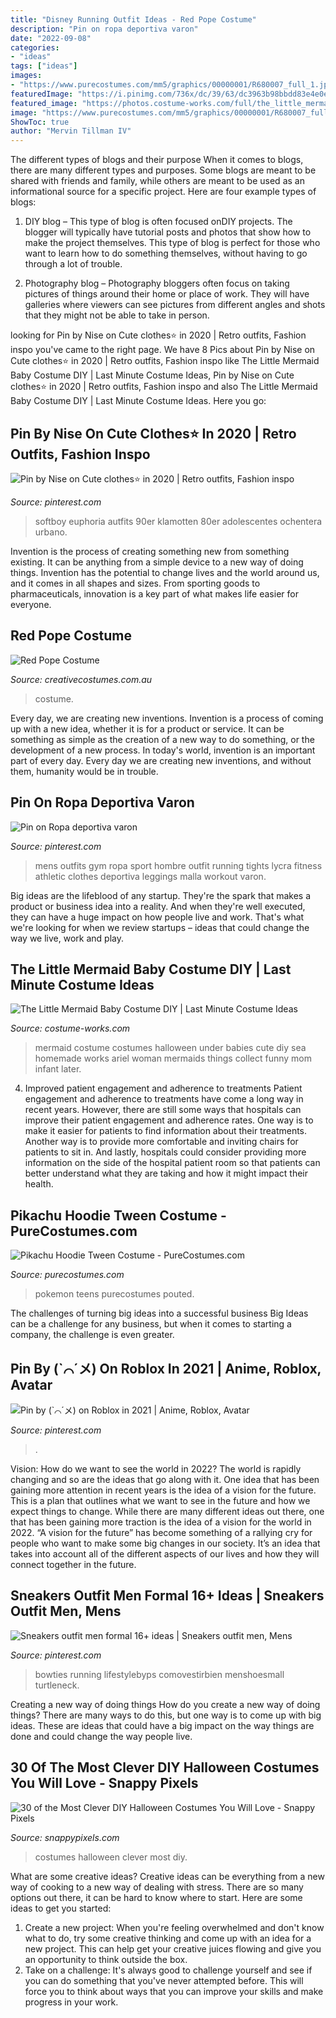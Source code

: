```yaml
---
title: "Disney Running Outfit Ideas - Red Pope Costume"
description: "Pin on ropa deportiva varon"
date: "2022-09-08"
categories:
- "ideas"
tags: ["ideas"]
images:
- "https://www.purecostumes.com/mm5/graphics/00000001/R680007_full_1.jpg"
featuredImage: "https://i.pinimg.com/736x/dc/39/63/dc3963b98bbdd83e4e0e26a716605ac8.jpg"
featured_image: "https://photos.costume-works.com/full/the_little_mermaid7.jpg"
image: "https://www.purecostumes.com/mm5/graphics/00000001/R680007_full_1.jpg"
ShowToc: true
author: "Mervin Tillman IV"
---
```



The different types of blogs and their purpose
When it comes to blogs, there are many different types and purposes. Some blogs are meant to be shared with friends and family, while others are meant to be used as an informational source for a specific project. Here are four example types of blogs: 
1. DIY blog – This type of blog is often focused onDIY projects. The blogger will typically have tutorial posts and photos that show how to make the project themselves. This type of blog is perfect for those who want to learn how to do something themselves, without having to go through a lot of trouble. 

2. Photography blog – Photography bloggers often focus on taking pictures of things around their home or place of work. They will have galleries where viewers can see pictures from different angles and shots that they might not be able to take in person.

	

		
looking for Pin by Nise on Cute clothes⭐️ in 2020 | Retro outfits, Fashion inspo you've came to the right page. We have 8 Pics about Pin by Nise on Cute clothes⭐️ in 2020 | Retro outfits, Fashion inspo like The Little Mermaid Baby Costume DIY | Last Minute Costume Ideas, Pin by Nise on Cute clothes⭐️ in 2020 | Retro outfits, Fashion inspo and also The Little Mermaid Baby Costume DIY | Last Minute Costume Ideas. Here you go:
		
    
## Pin By Nise On Cute Clothes⭐️ In 2020 | Retro Outfits, Fashion Inspo

<img loading=lazy src="https://i.pinimg.com/736x/6a/e2/aa/6ae2aab8f0067fdfc295a494299d0a50.jpg" onerror="this.onerror=null;this.src='https://tse2.mm.bing.net/th?id=OIP.pXF9D60RssyoguyxG3VzbAHaJD&amp;pid=15.1';" alt="Pin by Nise on Cute clothes⭐️ in 2020 | Retro outfits, Fashion inspo">

_Source: pinterest.com_

>softboy euphoria autfits 90er klamotten 80er adolescentes ochentera urbano. 

	

Invention is the process of creating something new from something existing. It can be anything from a simple device to a new way of doing things. Invention has the potential to change lives and the world around us, and it comes in all shapes and sizes. From sporting goods to pharmaceuticals, innovation is a key part of what makes life easier for everyone.

    
## Red Pope Costume

<img loading=lazy src="https://www.creativecostumes.com.au/wp-content/uploads/2017/03/pope1-768x1024.jpg" onerror="this.onerror=null;this.src='https://tse2.mm.bing.net/th?id=OIP.dq5ldhI7dvjnPljKQ5SDLgHaJ4&amp;pid=15.1';" alt="Red Pope Costume">

_Source: creativecostumes.com.au_

>costume. 

	

Every day, we are creating new inventions.
Invention is a process of coming up with a new idea, whether it is for a product or service. It can be something as simple as the creation of a new way to do something, or the development of a new process. In today's world, invention is an important part of every day. Every day we are creating new inventions, and without them, humanity would be in trouble.

    
## Pin On Ropa Deportiva Varon

<img loading=lazy src="https://i.pinimg.com/736x/b8/cb/ab/b8cbaba9b91f2287e712c4a6c0b617f1--gym-outfits-sport-outfits.jpg" onerror="this.onerror=null;this.src='https://tse1.mm.bing.net/th?id=OIP.8lOzDtG4Xmuy4yEX0dLgYgHaLI&amp;pid=15.1';" alt="Pin on Ropa deportiva varon">

_Source: pinterest.com_

>mens outfits gym ropa sport hombre outfit running tights lycra fitness athletic clothes deportiva leggings malla workout varon. 

	

Big ideas are the lifeblood of any startup. They're the spark that makes a product or business idea into a reality. And when they're well executed, they can have a huge impact on how people live and work. That's what we're looking for when we review startups – ideas that could change the way we live, work and play.

    
## The Little Mermaid Baby Costume DIY | Last Minute Costume Ideas

<img loading=lazy src="https://photos.costume-works.com/full/the_little_mermaid7.jpg" onerror="this.onerror=null;this.src='https://tse4.mm.bing.net/th?id=OIP.S-49Jr89RQUphx-28GKGFQHaK7&amp;pid=15.1';" alt="The Little Mermaid Baby Costume DIY | Last Minute Costume Ideas">

_Source: costume-works.com_

>mermaid costume costumes halloween under babies cute diy sea homemade works ariel woman mermaids things collect funny mom infant later. 

	

4) Improved patient engagement and adherence to treatments
Patient engagement and adherence to treatments have come a long way in recent years. However, there are still some ways that hospitals can improve their patient engagement and adherence rates. One way is to make it easier for patients to find information about their treatments. Another way is to provide more comfortable and inviting chairs for patients to sit in. And lastly, hospitals could consider providing more information on the side of the hospital patient room so that patients can better understand what they are taking and how it might impact their health.

    
## Pikachu Hoodie Tween Costume - PureCostumes.com

<img loading=lazy src="https://www.purecostumes.com/mm5/graphics/00000001/R680007_full_1.jpg" onerror="this.onerror=null;this.src='https://tse3.mm.bing.net/th?id=OIP.2f3QI_-nrraVldkkXJ3iewHaLO&amp;pid=15.1';" alt="Pikachu Hoodie Tween Costume - PureCostumes.com">

_Source: purecostumes.com_

>pokemon teens purecostumes pouted. 

	

The challenges of turning big ideas into a successful business
Big Ideas can be a challenge for any business, but when it comes to starting a company, the challenge is even greater.

    
## Pin By (`⌒´メ) On Roblox In 2021 | Anime, Roblox, Avatar

<img loading=lazy src="https://i.pinimg.com/736x/dc/39/63/dc3963b98bbdd83e4e0e26a716605ac8.jpg" onerror="this.onerror=null;this.src='https://tse1.mm.bing.net/th?id=OIP.8_95RLnOk3LGGEr9Cwt0iwHaKc&amp;pid=15.1';" alt="Pin by (`⌒´メ) on Roblox in 2021 | Anime, Roblox, Avatar">

_Source: pinterest.com_

>. 

	

Vision: How do we want to see the world in 2022?
The world is rapidly changing and so are the ideas that go along with it. One idea that has been gaining more attention in recent years is the idea of a vision for the future. This is a plan that outlines what we want to see in the future and how we expect things to change. While there are many different ideas out there, one that has been gaining more traction is the idea of a vision for the world in 2022. 
“A vision for the future” has become something of a rallying cry for people who want to make some big changes in our society. It’s an idea that takes into account all of the different aspects of our lives and how they will connect together in the future.

    
## Sneakers Outfit Men Formal 16+ Ideas | Sneakers Outfit Men, Mens

<img loading=lazy src="https://i.pinimg.com/736x/a0/3f/42/a03f42c738e78d4aa20cfc924c5cbc1a.jpg" onerror="this.onerror=null;this.src='https://tse1.mm.bing.net/th?id=OIP.8hnFNa6aY5j0rstKVlyCEQAAAA&amp;pid=15.1';" alt="Sneakers outfit men formal 16+ ideas | Sneakers outfit men, Mens">

_Source: pinterest.com_

>bowties running lifestylebyps comovestirbien menshoesmall turtleneck. 

	

Creating a new way of doing things
How do you create a new way of doing things? There are many ways to do this, but one way is to come up with big ideas. These are ideas that could have a big impact on the way things are done and could change the way people live.

    
## 30 Of The Most Clever DIY Halloween Costumes You Will Love - Snappy Pixels

<img loading=lazy src="https://snappypixels.com/wp-content/uploads/2013/10/most-clever-halloween-costumes-ever-27.jpg" onerror="this.onerror=null;this.src='https://tse4.mm.bing.net/th?id=OIP.CvqAwfwmJdFkaXlA03n_bgAAAA&amp;pid=15.1';" alt="30 of the Most Clever DIY Halloween Costumes You Will Love - Snappy Pixels">

_Source: snappypixels.com_

>costumes halloween clever most diy. 

	

What are some creative ideas?
Creative ideas can be everything from a new way of cooking to a new way of dealing with stress. There are so many options out there, it can be hard to know where to start. Here are some ideas to get you started: 
1. Create a new project: When you're feeling overwhelmed and don't know what to do, try some creative thinking and come up with an idea for a new project. This can help get your creative juices flowing and give you an opportunity to think outside the box.
2. Take on a challenge: It's always good to challenge yourself and see if you can do something that you've never attempted before. This will force you to think about ways that you can improve your skills and make progress in your work. 

